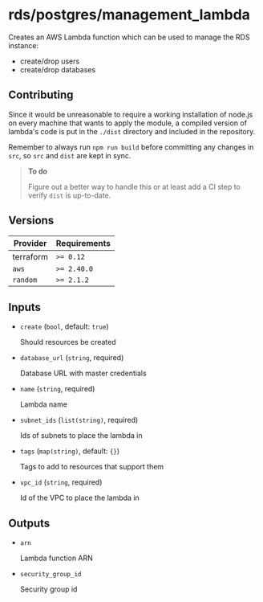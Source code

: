 # rds/postgres/management_lambda

Creates an AWS Lambda function which can be used to manage the RDS instance:

- create/drop users
- create/drop databases

## Contributing

Since it would be unreasonable to require a working installation of node.js on every machine that wants to apply the module, a compiled version of lambda's code is put in the `./dist` directory and included in the repository.

Remember to always run `npm run build` before committing any changes in `src`, so `src` and `dist` are kept in sync.

> **To do**
>
> Figure out a better way to handle this or at least add a CI step to verify `dist` is up-to-date.

<!-- bin/docs -->

## Versions

| Provider | Requirements |
|-|-|
| terraform | `>= 0.12` |
| `aws` | `>= 2.40.0` |
| `random` | `>= 2.1.2` |

## Inputs

* `create` (`bool`, default: `true`)

    Should resources be created

* `database_url` (`string`, required)

    Database URL with master credentials

* `name` (`string`, required)

    Lambda name

* `subnet_ids` (`list(string)`, required)

    Ids of subnets to place the lambda in

* `tags` (`map(string)`, default: `{}`)

    Tags to add to resources that support them

* `vpc_id` (`string`, required)

    Id of the VPC to place the lambda in



## Outputs

* `arn`

    Lambda function ARN

* `security_group_id`

    Security group id
